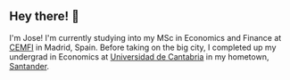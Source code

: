 ## Hey there! 👋

I'm Jose! I'm currently studying into my MSc in Economics and Finance at [CEMFI](https://www.cemfi.es/) in Madrid, Spain. Before taking on the big city, I completed up my undergrad in Economics at [Universidad de Cantabria](https://web.unican.es/en/Pages/default.aspx) in my hometown, [Santander](https://turismo.santander.es/en/what-to-do/travelling-around-the-city).
